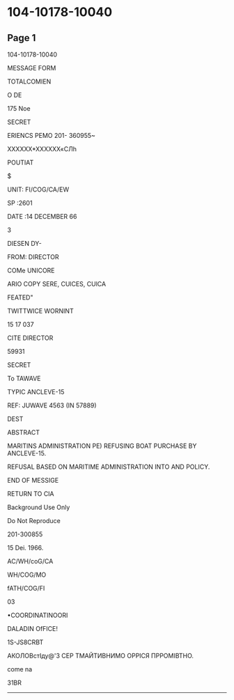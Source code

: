 # 104-10178-10040

## Page 1

104-10178-10040

MESSAGE FORM

TOTALCOMIEN

O DE

175 Noe

SECRET

ERIENCS PEMO 201- 360955~

XXXXXX*XXXХXX«СЛh

POUTIAT

$

UNIT: FI/COG/CA/EW

SP :2601

DATE :14 DECEMBER 66

3

DIESEN DY-

FROM: DIRECTOR

COMe UNICORE

ARIO COPY SERE, CUlCES, CUlCA

FEATED"

TWITTWICE WORNINT

15 17 037

CITE DIRECTOR

59931

SECRET

To TAWAVE

TYPIC ANCLEVE-15

REF: JUWAVE 4563 (IN 57889)

DEST

ABSTRACT

MARITINS ADMINISTRATION PE) REFUSING BOAT PURCHASE BY ANCLEVE-15.

REFUSAL BASED ON MARITIME ADMINISTRATION INTO AND POLICY.

END OF MESSIGE

RETURN TO CIA

Background Use Only

Do Not Reproduce

201-300855

15 Dei. 1966.

AC/WH/coG/CA

WH/COG/MO

fATH/COG/FI

03

•COORDINATINOORI

DALADIN OfFICE!

1S-JS8CRBT

АКОЛОВстІду@'3 СЕР ТМАЙТИВНИМО ОРРІСЯ ПРРОМІВТНО.

come na

31BR

---

